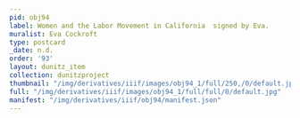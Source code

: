 ```yaml
---
pid: obj94
label: Women and the Labor Movement in California  signed by Eva.
muralist: Eva Cockroft
type: postcard
_date: n.d.
order: '93'
layout: dunitz_item
collection: dunitzproject
thumbnail: "/img/derivatives/iiif/images/obj94_1/full/250,/0/default.jpg"
full: "/img/derivatives/iiif/images/obj94_1/full/full/0/default.jpg"
manifest: "/img/derivatives/iiif/obj94/manifest.json"
---
```

